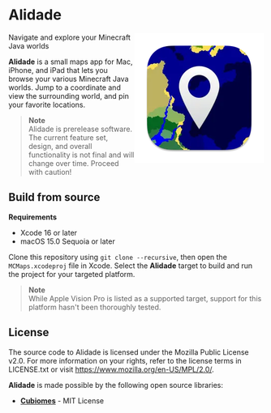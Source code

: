 # Alidade

<img align="right" src=".readme/icon.png" alt="Alidade icon"/>

Navigate and explore your Minecraft Java worlds

**Alidade** is a small maps app for Mac, iPhone, and iPad that lets you
browse your various Minecraft Java worlds. Jump to a coordinate and view
the surrounding world, and pin your favorite locations.

> **Note**  
> Alidade is prerelease software. The current feature set, design, and
> overall functionality is not final and will change over time. Proceed
> with caution! 

## Build from source

**Requirements**  
- Xcode 16 or later
- macOS 15.0 Sequoia or later

Clone this repository using `git clone --recursive`, then open the
`MCMaps.xcodeproj` file in Xcode. Select the **Alidade** target to build
and run the project for your targeted platform.

> **Note**  
> While Apple Vision Pro is listed as a supported target, support for this
> platform hasn't been thoroughly tested.

## License

The source code to Alidade is licensed under the Mozilla Public License
v2.0. For more information on your rights, refer to the license terms in
LICENSE.txt or visit https://www.mozilla.org/en-US/MPL/2.0/.

**Alidade** is made possible by the following open source libraries:

- [**Cubiomes**](https://github.com/Cubitect/cubiomes) - MIT License
